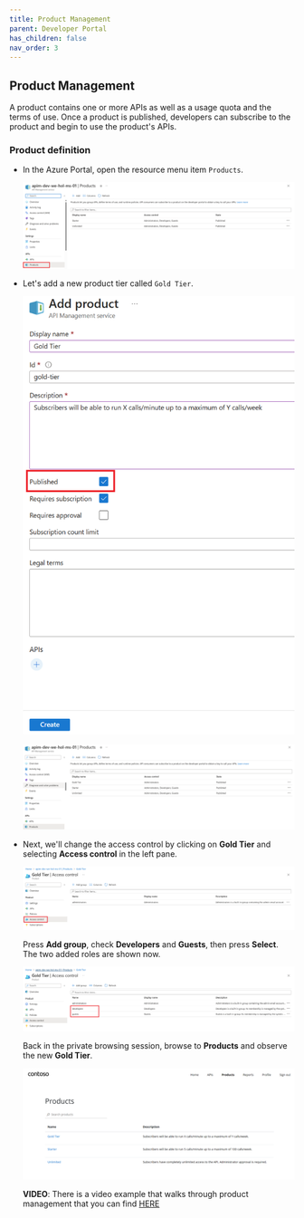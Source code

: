 ```yaml
---
title: Product Management
parent: Developer Portal
has_children: false
nav_order: 3
---
```



## Product Management

A product contains one or more APIs as well as a usage quota and the terms of use. Once a product is published, developers can subscribe to the product and begin to use the product's APIs.

### Product definition

- In the Azure Portal, open the resource menu item `Products`.

  ![APIM Products](../../assets/images/apim-products.png)

- Let's add a new product tier called `Gold Tier`. 

  ![APIM Add Product](../../assets/images/apim-add-product-1.png)

  ![APIM Add Product](../../assets/images/apim-add-product-2.png)

- Next, we'll change the access control by clicking on **Gold Tier** and selecting **Access control** in the left pane.

  ![APIM Add Product Access](../../assets/images/apim-add-product-access-1.png)

  Press **Add group**, check **Developers** and **Guests**, then press **Select**. The two added roles are shown now.

  ![APIM Add Product Access](../../assets/images/apim-add-product-access-2.png)

  Back in the private browsing session, browse to **Products** and observe the new **Gold Tier**. 

  ![APIM Developer Portal Added Product](../../assets/images/apim-developer-portal-added-product.png)

  **VIDEO**: There is a video example that walks through product management that you can find [HERE](https://youtu.be/uZ4E5fas-lY?si=sPhyud4hmBV0YvPk)